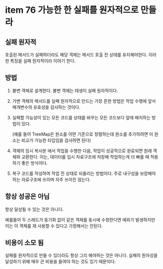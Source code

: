 # item 76 가능한 한 실패를 원자적으로 만들라

## 실패 원자적

호출된 메서드가 실패하더라도 해당 객체는 메서드 호출 전 상태를 유지해야한다. 이러한 특징을 실패 원자적이라 이야기 한다.



## 방법

1. 불변 객체로 설계한다. 불변 객체는 태생이 실패 원자적이다.

2. 가변 객체의 메서드를 실패 원자적으로 만드는 가장 흔한 방법은 작업 수행에 앞서 매개변수의 유효성을 검사하는 것이다.

3. 실패할 가능성이 있는 모든 코드를 상태를 바꾸는 모든 코드보다 앞에 배치하는 방법이 있다.

   (예를 들어 TreeMap은 원소를 어떤 기준으로 정렬하는데 원소를 추가하려면 이 원소는 비교가 가능한 타입임을 검사하면 된다)

4. 객체의 임시 복사본 에서 작업을 수행한 다음, 작업이 성공적으로 완료되면 원래 객체와 교환한다.
   이는, 데이터를 임시 자료구조에 저장해 작업하는게 더 빠를 때 적용하기 좋은 방식이다.

5. 복구 코드를 작성하여 작업 전 상태로 되돌리는 방법이다. 주로 내구성을 보장해야 하는 자료구조에 쓰이며 자주 쓰이진 않는다.



## 항상 성공은 아님

항상 달성될 수 있는 것은 아니다.

예를들어 두 스레드가 동기화 없이 같은 객체를 동시에 수정한다면 예외가 발생하지만 이는 이 객체를 재 사용할 수 있다고 가정해서는 안된다.



## 비용이 소모 됨

실패를 원자적으로 만들 수 있더라도 항상 그리 해야하는 것은 아니다. 실패의 원자성을 달성하기 위해 매우 큰 비용을 들여야 하는 것도 있기 때문이다.

